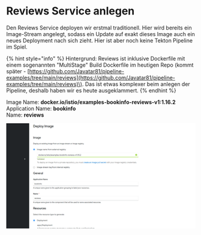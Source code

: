 # Reviews Service anlegen

Den Reviews Service deployen wir erstmal traditionell. Hier wird bereits ein Image-Stream angelegt, sodass ein Update auf exakt dieses Image auch ein neues Deployment nach sich zieht. Hier ist aber noch keine Tekton Pipeline im Spiel.

{% hint style="info" %}
Hintergrund: Reviews ist inklusive Dockerfile mit einem sogenannten "MultiStage" Build Dockerfile im heutigen Repo \(kommt später - [https://github.com/Javatar81/pipeline-examples/tree/main/reviews](https://github.com/Javatar81/pipeline-examples/tree/main/reviews)\). Das ist etwas komplexer beim anlegen der Pipeline, deshalb haben wir es heute ausgeklammert.
{% endhint %}

Image Name: **docker.io/istio/examples-bookinfo-reviews-v1:1.16.2**  
Application Name: **bookinfo**  
Name: **reviews**

![](../../../.gitbook/assets/image%20%28149%29.png)

